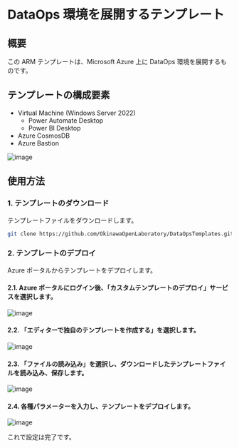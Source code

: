 # DataOps 環境を展開するテンプレート

## 概要

この ARM テンプレートは、Microsoft Azure 上に DataOps 環境を展開するものです。

## テンプレートの構成要素

- Virtual Machine (Windows Server 2022)
  - Power Automate Desktop
  - Power BI Desktop
- Azure CosmosDB
- Azure Bastion

![image](https://user-images.githubusercontent.com/8349954/170065753-a30fe769-e0c2-4aea-aacf-133eecdbbf3b.png)

## 使用方法

### 1. テンプレートのダウンロード

テンプレートファイルをダウンロードします。

```bash
git clone https://github.com/OkinawaOpenLaboratory/DataOpsTemplates.git
```

### 2. テンプレートのデプロイ

Azure ポータルからテンプレートをデプロイします。

#### 2.1. Azure ポータルにログイン後、「カスタムテンプレートのデプロイ」サービスを選択します。

![image](https://user-images.githubusercontent.com/8349954/170040227-4a654d6a-dc4d-466f-8fc6-c22a043fab92.png)


#### 2.2. 「エディターで独自のテンプレートを作成する」を選択します。

![image](https://user-images.githubusercontent.com/8349954/170040347-9a288aaa-6f96-4ad4-8fae-fff40b58a9e7.png)

#### 2.3. 「ファイルの読み込み」を選択し、ダウンロードしたテンプレートファイルを読み込み、保存します。

![image](https://user-images.githubusercontent.com/8349954/170040690-67c4dd1f-ce27-42b2-a541-d2a8fee57ca5.png)

#### 2.4. 各種パラメーターを入力し、テンプレートをデプロイします。

![image](https://user-images.githubusercontent.com/8349954/170057354-9f1b383d-aaae-44a5-b333-a2e7b8de8476.png)

これで設定は完了です。
